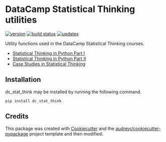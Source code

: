 # DataCamp Statistical Thinking utilities

[![version](https://img.shields.io/pypi/v/dc_stat_think.svg)](https://pypi.python.org/pypi/dc_stat_think) [![build status](https://img.shields.io/travis/justinbois/dc_stat_think.svg)](https://travis-ci.org/justinbois/dc_stat_think) [![updates](https://pyup.io/repos/github/justinbois/dc_stat_think/shield.svg)](https://pyup.io/repos/github/justinbois/dc_stat_think/)

Utility functions used in the DataCamp Statistical Thinking courses.
- [Statistical Thinking in Python Part I](https://www.datacamp.com/courses/statistical-thinking-in-python-part-1/)
- [Statistical Thinking in Python Part II](https://www.datacamp.com/courses/statistical-thinking-in-python-part-2/)
- [Case Studies in Statistical Thinking](https://www.datacamp.com/courses/case-studies-in-statistical-thinking/)


## Installation
dc_stat_think may be installed by running the following command.
```
pip install dc_stat_think
```


## Credits
This package was created with [Cookiecutter](https://github.com/audreyr/cookiecutter) and the [audreyr/cookiecutter-pypackage](https://github.com/audreyr/cookiecutter-pypackage) project template and then modified.
